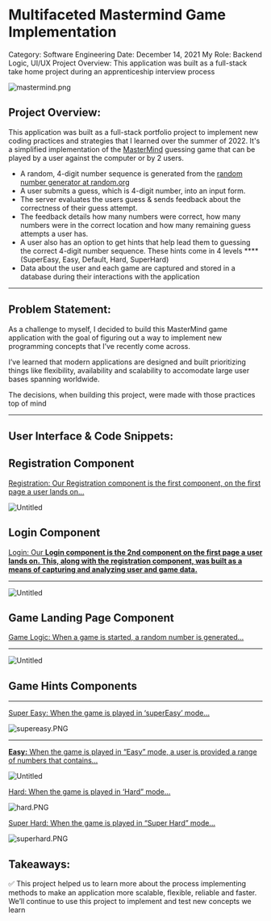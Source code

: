 # Multifaceted Mastermind Game Implementation

Category: Software Engineering
Date: December 14, 2021
My Role: Backend Logic, UI/UX
Project Overview: This application was built as a full-stack take home project during an apprenticeship interview process

![mastermind.png](mastermind.png)

## Project Overview:

This application was built as a full-stack portfolio project to implement new coding practices and strategies that I learned over the summer of 2022.  It's a simplified implementation of the [MasterMind](https://en.wikipedia.org/wiki/Mastermind_(board_game)) guessing game that can be played by a user against the computer or by 2 users.

- A random, 4-digit number sequence is generated from the [random number generator at random.org](https://www.random.org/integers/)
- A user submits a guess, which is 4-digit number, into an input form.
- The server evaluates the users guess & sends feedback about the correctness of their guess attempt.
- The feedback details how many numbers were correct, how many numbers were in the correct location and how many remaining guess attempts a user has.
- A user also has an option to get hints that help lead them to guessing the correct 4-digit number sequence. These hints come in 4 levels ****(SuperEasy, Easy, Default, Hard, SuperHard)
- Data about the user and each game are captured and stored in a database during their interactions with the application

---

## Problem Statement:

As a challenge to myself, I decided to build this MasterMind game application with the goal of figuring out a way to implement new programming concepts that I’ve recently come across.

I’ve learned that modern applications are designed and built prioritizing things like flexibility, availability and scalability to accomodate large user bases spanning worldwide.

The decisions, when building this project, were made with those practices top of mind

---

## User Interface & Code Snippets:

## **Registration Component**

[Registration: Our Registration component is the first component, on the first page a user lands on… ](Registration%20Our%20Registration%20component%20is%20the%20fir%205d686ec2dfee4238a2463fd41e672e51.md)

![Untitled](Untitled.png)

## **Login Component**

[Login: Our **Login component is the 2nd component on the first page a user lands on. This, along with the registration component, was built as a means of capturing and analyzing user and game data.**](Login%20Our%20Login%20component%20is%20the%202nd%20component%20on%20%2086357e93c2eb4ea68f8b85fe7bf703e2.md)

---

![Untitled](Untitled%201.png)

## **Game Landing Page Component**

[Game Logic:  When a game is started, a random number is generated…](Game%20Logic%20When%20a%20game%20is%20started,%20a%20random%20number%203178fcf98b0c4b4ba287896906a8b663.md)

---

![Untitled](Untitled%202.png)

## **Game Hints Components**

---

[Super Easy: When the game is played in ‘superEasy’ mode…](Super%20Easy%20When%20the%20game%20is%20played%20in%20%E2%80%98superEasy%E2%80%99%20%20da6694236b0f4f988416c1c80cc385c1.md)

![supereasy.PNG](supereasy.png)

---

[**Easy:** When the game is played in “Easy” mode, a user is provided a range of numbers that contains…](Easy%20When%20the%20game%20is%20played%20in%20%E2%80%9CEasy%E2%80%9D%20mode,%20a%20use%206f9ae464bc7c4decacd45d0e30f3566d.md)

![Untitled](Untitled%203.png)

[Hard: When the game is played in ‘Hard” mode…](Hard%20When%20the%20game%20is%20played%20in%20%E2%80%98Hard%E2%80%9D%20mode%E2%80%A6%20f726856e28f74e82a84e9a8739817bbc.md)

![hard.PNG](hard.png)

[Super Hard: When the game is played in “Super Hard” mode…](Super%20Hard%20When%20the%20game%20is%20played%20in%20%E2%80%9CSuper%20Hard%E2%80%9D%20a0ac019bc0cd457c97bb7d3512d6049b.md)

![superhard.PNG](superhard.png)

## **Takeaways:**

<aside>
✅ This project helped us to learn more about the process implementing methods to make an application more scalable, flexible, reliable and faster. We’ll continue to use this project to implement and test new concepts we learn

</aside>
